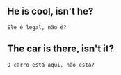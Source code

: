 
## He is cool, isn't he? 
    Ele é legal, não é? 

## The car is there, isn't it? 
    O carro está aqui, não está? 
